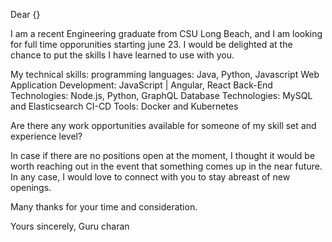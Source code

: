 Dear {}

I am a recent Engineering graduate from CSU Long Beach, and I am looking for full time opporunities starting june 23.
I would be delighted at the chance to put the skills I have learned to use with you.

My technical skills:
    programming languages: Java, Python, Javascript
    Web Application Development:    JavaScript | Angular, React
    Back-End Technologies: 			Node.js, Python, GraphQL
    Database Technologies: 			MySQL and Elasticsearch
    CI-CD Tools: 				Docker and Kubernetes

Are there any work opportunities available for someone of my skill set and experience level? 

In case if there are no positions open at the moment, I thought it would be worth reaching out in the event that something comes up in the near future. 
In any case, I would love to connect with you to stay abreast of new openings. 

Many thanks for your time and consideration. 

Yours sincerely,
Guru charan